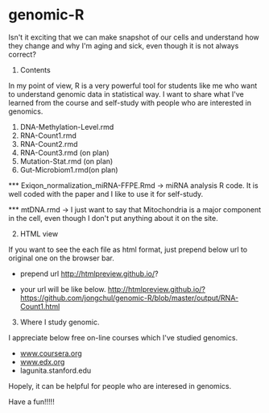 # genomic-R

Isn't it exciting that we can make snapshot of our cells and understand how they change and why I'm aging and sick, even though it is not always correct?


1. Contents 

In my point of view, R is a very powerful tool for students like me who want to understand genomic data in statistical way. I want to share what I've learned from the course and self-study with people who are interested in genomics. 

1. DNA-Methylation-Level.rmd
2. RNA-Count1.rmd
3. RNA-Count2.rmd
4. RNA-Count3.rmd (on plan)
5. Mutation-Stat.rmd (on plan)
6. Gut-Microbiom1.rmd(on plan)


*** Exiqon_normalization_miRNA-FFPE.Rmd -> miRNA analysis R code. It is well coded with the paper and I like to use it for self-study. 

*** mtDNA.rmd -> I just want to say that Mitochondria is a major component in the cell, even though I don't put anything about it on 
                the site. 



2. HTML view 

If you want to see the each file as html format, just prepend below url to original one on the browser bar. 

- prepend url 
http://htmlpreview.github.io/?

- your url will be like below.
http://htmlpreview.github.io/?https://github.com/jongchul/genomic-R/blob/master/output/RNA-Count1.html



3. Where I study genomic.


I appreciate below free on-line courses which I've studied genomics. 

- www.coursera.org
- www.edx.org
- lagunita.stanford.edu



Hopely, it can be helpful for people who are interesed in genomics.

Have a fun!!!!!
